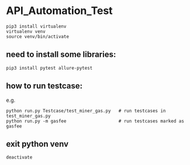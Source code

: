 # API_Automation_Test
```
pip3 install virtualenv
virtualenv venv
source venv/bin/activate
```

## need to install some libraries:
```
pip3 install pytest allure-pytest
```

## how to run testcase:
e.g.
```
python run.py Testcase/test_miner_gas.py   # run testcases in test_miner_gas.py
python run.py -m gasfee                    # run testcases marked as gasfee
```

## exit python venv
```
deactivate
```
